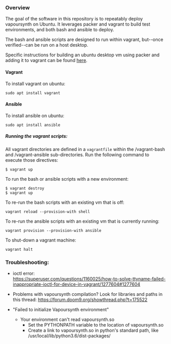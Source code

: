 ### Overview
The goal of the software in this repository is to repeatably deploy vapoursynth on Ubuntu. It leverages packer and vagrant to build test environments, and both bash and ansible to deploy.

The bash and ansible scripts are designed to run within vagrant, but--once verified--can be run on a host desktop.

Specific instructions for building an ubuntu desktop vm using packer and adding it to vagrant can be found [here](https://github.com/chriskretler/vsynth-env-provisioning/tree/master/packer/readme.md).

#### Vagrant
To install vagrant on ubuntu:<br>
```
sudo apt install vagrant
```

#### Ansible
To install ansible on ubuntu:<br>
```
sudo apt install ansible
```

##### Running the vagrant scripts:
All vagrant directories are defined in a `vagrantfile` within the /vagrant-bash and /vagrant-ansible sub-directories. Run the following command to execute those directives:
```
$ vagrant up
```

To run the bash or ansible scripts with a new environment:
```
$ vagrant destroy
$ vagrant up
```
To re-run the bash scripts with an existing vm that is off:
```
vagrant reload --provision-with shell
```
To re-run the ansible scripts with an existing vm that is currently running:
```
vagrant provision --provision-with ansible
```
To shut-down a vagrant machine:
```
vagrant halt
```

### Troubleshooting:
- ioctl error:<br>
https://superuser.com/questions/1160025/how-to-solve-ttyname-failed-inappropriate-ioctl-for-device-in-vagrant/1277604#1277604

- Problems with vapoursynth compilation? Look for libraries and paths in this thread:
https://forum.doom9.org/showthread.php?t=175522

- "Failed to initialize Vapoursynth environment"
  - Your environment can't read vapoursynth.so
    - Set the PYTHONPATH variable to the location of vapoursynth.so
    - Create a link to vapoursynth.so in python's standard path, like /usr/local/lib/python3.6/dist-packages/

